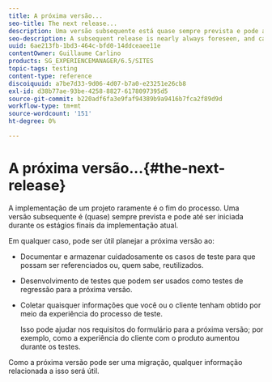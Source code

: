 ```yaml
---
title: A próxima versão...
seo-title: The next release...
description: Uma versão subsequente está quase sempre prevista e pode até ser iniciada durante os estágios finais da implementação atual
seo-description: A subsequent release is nearly always foreseen, and can even start during the final stages of the current implementation
uuid: 6ae213fb-1bd3-464c-bfd0-14ddceaee11e
contentOwner: Guillaume Carlino
products: SG_EXPERIENCEMANAGER/6.5/SITES
topic-tags: testing
content-type: reference
discoiquuid: a7be7d33-9d06-4d07-b7a0-e23251e26cb8
exl-id: d38b77ae-93be-4258-8827-6178097395d5
source-git-commit: b220adf6fa3e9faf94389b9a9416b7fca2f89d9d
workflow-type: tm+mt
source-wordcount: '151'
ht-degree: 0%

---
```


# A próxima versão...{#the-next-release}

A implementação de um projeto raramente é o fim do processo. Uma versão subsequente é (quase) sempre prevista e pode até ser iniciada durante os estágios finais da implementação atual.

Em qualquer caso, pode ser útil planejar a próxima versão ao:

* Documentar e armazenar cuidadosamente os casos de teste para que possam ser referenciados ou, quem sabe, reutilizados.
* Desenvolvimento de testes que podem ser usados como testes de regressão para a próxima versão.
* Coletar quaisquer informações que você ou o cliente tenham obtido por meio da experiência do processo de teste.

   Isso pode ajudar nos requisitos do formulário para a próxima versão; por exemplo, como a experiência do cliente com o produto aumentou durante os testes.

Como a próxima versão pode ser uma migração, qualquer informação relacionada a isso será útil.
